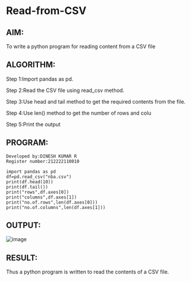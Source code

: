 # Read-from-CSV

## AIM:

To write a python program for reading content from a CSV file

## ALGORITHM:

Step 1:Import pandas as pd.

Step 2:Read the CSV file using read_csv method.

Step 3:Use head and tail method to get the required contents from the file.

Step 4:Use len() method to get the number of rows and colu

Step 5:Print the output

## PROGRAM:
```
Developed by:DINESH KUMAR R
Register number:212222110010

import pandas as pd
df=pd.read_csv("nba.csv")
print(df.head(10))
print(df.tail())
print("rows",df.axes[0])
print("columns",df.axes[1])
print("no.of.rows",len(df.axes[0]))
print("no.of.columns",len(df.axes[1]))  
```
## OUTPUT:
![image](https://github.com/DINESH18032004/Read-from-CSV/assets/119477784/143cfbb3-d68d-44a2-9b98-73b109b42683)
## RESULT:

Thus a python program is written to read the contents of a CSV file.
